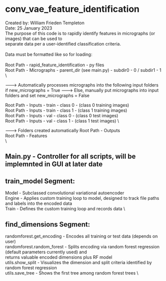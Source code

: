 # conv_vae_feature_identification
Created by: William Frieden Templeton \
Date: 25 January 2023 \
The purpose of this code is to rapidly identify features in micrographs (or images) that can be used to \
separate data per a user-identified classification criteria.\
\
Data must be formatted like so for loading:\
\
Root Path - rapid_feature_identification - py files \
Root Path - Micrographs - parent_dir (see main.py) - subdir0 - 0 / subdir1 - 1 \

---> Automatically processes micrographs into the following input folders if new_micrographs = True
---> Else, manually put micrographs into input folders and set new_micrographs = False

Root Path - Inputs - train - class 0 - (class 0 training images) \
Root Path - Inputs - train - class 1 - (class 1 training images) \
Root Path - Inputs - val - class 0 - (class 0 test images) \
Root Path - Inputs - val - class 1 - (class 1 test images) \

---> Folders created automatically
Root Path - Outputs \
Root Path - Features \
\
## Main.py - Controller for all scripts, will be implemnted in GUI at later date

## train_model Segment: 
Model - Subclassed convolutional variational autoencoder \
Engine - Applies custom training loop to model, designed to track file paths and labels into the encoded data \
Train - Defines the custom training loop and records data \

## find_dimensions Segment:
randomforest.get_encoding - Encodes all training or test data (depends on user) \
randomforest.random_forest - Splits encoding via random forest regression (default parameters currently used) and \
                             returns valuable encoded dimensions plus RF model \
utils.show_split - Visualizes the dimension and split criteria identified by random forest regression \
utils.save_tree - Shows the first tree among random forest trees \
